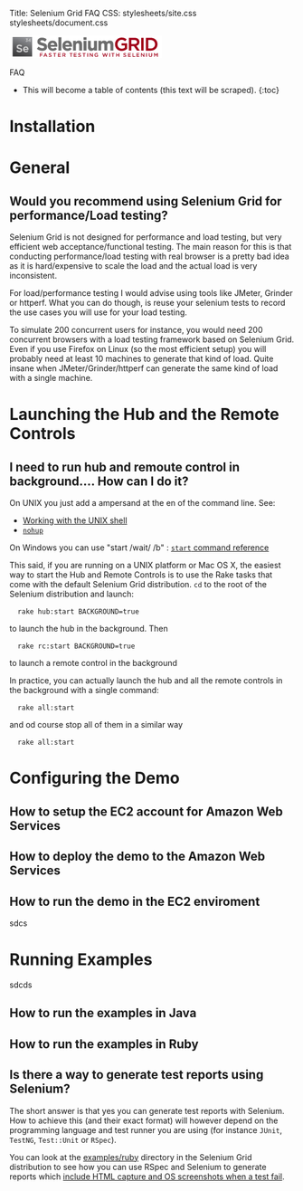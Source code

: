Title: Selenium Grid FAQ
CSS: stylesheets/site.css stylesheets/document.css

<div class="header">
  <a href="index.html"><img alt="Selenium_grid_logo_large" src="images/selenium_grid_logo_large.png"/></a>
  <p>FAQ</p>
</div>

* This will become a table of contents (this text will be scraped).
{:toc}

Installation
============

General
=======

 Would you recommend using Selenium Grid for performance/Load testing?
 ---------------------------------------------------------------------

  Selenium Grid is not designed for performance and load testing, but very
  efficient web acceptance/functional testing. The main reason for this is
  that conducting performance/load testing with real browser is a pretty bad
  idea as it is hard/expensive to scale the load and the actual load is very
  inconsistent.

  For load/performance testing I would advise using tools like JMeter, Grinder
  or httperf. What you can do though, is reuse your selenium tests to record
  the use cases you will use for your load testing.

  To simulate 200 concurrent users for instance, you would need 200 concurrent
  browsers with a load testing framework based on Selenium Grid. Even if you
  use Firefox on Linux (so the most efficient setup) you will probably need at
  least 10 machines to generate that kind of load. Quite insane when
  JMeter/Grinder/httperf can generate the same kind of load with a single
  machine.

Launching the Hub and the Remote Controls
=========================================

 I need to run hub and remoute control in background.... How can I do it?
 ------------------------------------------------------------------------

  On UNIX you just add a ampersand at the en of the command line. See:

 * [Working with the UNIX shell](http://www.washington.edu/computing/unix/startdoc/shell.html)
 * [`nohup`](http://en.wikipedia.org/wiki/Nohup)
  
  On Windows you can use "start /wait/ /b" : [`start` command reference](http://www.ss64.com/nt/start.html)
  
  This said, if you are running on a UNIX platform or Mac OS X, the 
  easiest way to start the Hub and Remote Controls is to use the Rake 
  tasks that come with the default Selenium Grid distribution. 
  `cd` to the root of the Selenium distribution and launch:
  
      rake hub:start BACKGROUND=true
  
  to launch the hub in the background. Then
  
      rake rc:start BACKGROUND=true
  
  to launch a remote control in the background
  
  In practice, you can actually launch the hub and all the remote controls
  in the background with a single command:
  
      rake all:start
  
  and od course stop all of them in a similar way
  
      rake all:start
  
Configuring the Demo
====================

 How to setup the EC2 account for Amazon Web Services
 ----------------------------------------------------

 How to deploy the demo to the Amazon Web Services 
 -------------------------------------------------

 How to run the demo in the EC2 enviroment
 -----------------------------------------

 sdcs	

Running Examples
================

sdcds 

 How to run the examples in Java
 -------------------------------

 How to run the examples in Ruby 
 -------------------------------

 
 Is there a way to generate test reports using Selenium?
 -------------------------------------------------------

  The short answer is that yes you can generate test reports with Selenium.
  How to achieve this (and their exact format) will however depend on the
  programming language and test runner you are using (for instance 
  `JUnit`, `TestNG`, `Test::Unit` or `RSpec`).

  You can look at the [examples/ruby](http://svn.openqa.org/svn/selenium-grid/trunk/examples/ruby/) 
  directory in the Selenium Grid
  distribution to see how you can use RSpec and Selenium to generate reports
  which [include HTML capture and OS screenshots when a test
  fail](http://ph7spot.com/examples/rspec_report/index.html).

